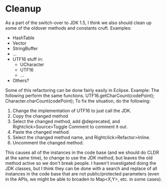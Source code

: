 # Cleanup

As a part of the switch-over to JDK 1.5, I think we also should clean up some of
the oldover methods and constants cruft. Examples:

*   HashTable
*   Vector
*   StringBuffer
*   ...
*   UTF16 stuff in:
    *   UCharacter
    *   UTF16
    *   ...
*   Others?

Some of this refactoring can be done fairly easily in Eclipse. Example:
The following perform the same functions.
UTF16.getCharCount(codePoint);
Character.charCount(codePoint);
To fix the situation, do the following:

1.  Change the implementation of UTF16 to just call the JDK.
2.  Copy the changed method
3.  Select the changed method, add @deprecated, and Rightclick>Source>Toggle
    Comment to comment it out.
4.  Paste the changed method.
5.  Select the changed method name, and Rightclick>Refactor>Inline.
6.  Uncomment the changed method.

This causes all of the instances in the code base (and we should do CLDR at the
same time), to change to use the JDK method, but leaves the old method active so
we don't break people.
I haven't investigated doing the JDK classes, but I think they can be done with
a search and replace of all instances in the code base that are not
public/protected parameters (even in the APIs, we might be able to broaden to
Map<X,Y>, etc. in some cases).
